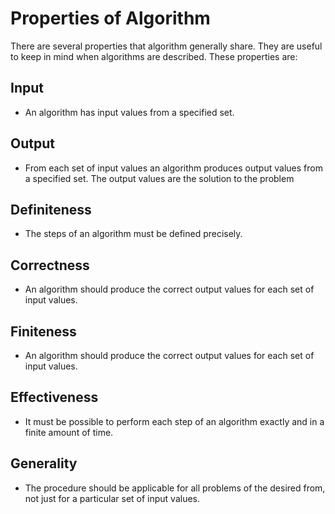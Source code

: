 # Properties of Algorithm

There are several properties that algorithm generally share. They are useful to keep in mind when algorithms are described.
These properties are:

## Input

- An algorithm has input values from a specified set.

## Output

- From each set of input values an algorithm produces output values from a specified set. The output values are the solution to the problem

## Definiteness

- The steps of an algorithm must be defined precisely.

## Correctness

- An algorithm should produce the correct output values for each set of input values.

## Finiteness

- An algorithm should produce the correct output values for each set of input values.

## Effectiveness

- It must be possible to perform each step of an algorithm exactly and in a finite amount of time.

## Generality

- The procedure should be applicable for all problems of the desired from, not just for a particular set of input values.
